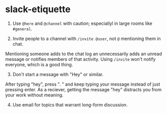 # slack-etiquette

1. Use `@here` and `@channel` with caution; especiallyl in large rooms like `#general`.

2. Invite people to a channel with `/invite @user`, not `@` mentioning them in chat.

Mentioning someone adds to the chat log an unnecessarily adds an unread message or notifies members of that activity.
Using `/invite` won't notify everyone, which is a good thing.

3. Don't start a message with "Hey" or similar.

After typing "hey", press ". " and keep typing your message instead of just pressing enter.  As a reciever, getting the message "hey" distracts you from your work without meaning.

4. Use email for topics that warrant long-form discussion.
